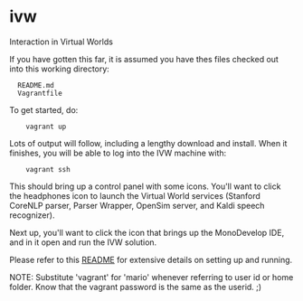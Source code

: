 # ivw
Interaction in Virtual Worlds

If you have gotten this far, it is assumed you have thes files checked out into
this working directory:

```
  README.md
  Vagrantfile
```
To get started, do:
```
	vagrant up
```
Lots of output will follow, including a lengthy download and install. When it finishes,
you will be able to log into the IVW machine with:
```
	vagrant ssh
```
This should bring up a control panel with some icons. You'll want to click the headphones
icon to launch the Virtual World services (Stanford CoreNLP parser, Parser Wrapper,
OpenSim server, and Kaldi speech recognizer).

Next up, you'll want to click the icon that brings up the MonoDevelop IDE, and in it
open and run the IVW solution.

Please refer to this [README](http://speechkitchen.org/ivw-readme-2/) for extensive details
on setting up and running.

NOTE: Substitute 'vagrant' for 'mario' whenever referring to user id or home folder.
Know that the vagrant password is the same as the userid. ;)
